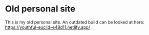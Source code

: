 # Old personal site
This is my old personal site. An outdated build can be looked at here: https://youthful-euclid-e48d11.netlify.app/